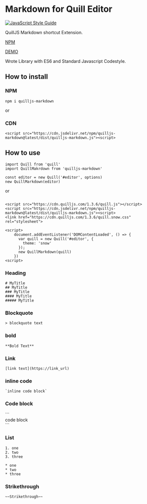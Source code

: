 # Markdown for Quill Editor
[![JavaScript Style Guide](https://img.shields.io/badge/code_style-standard-brightgreen.svg)](https://standardjs.com)

QuillJS Markdown shortcut Extension.

[NPM](https://www.npmjs.com/package/quilljs-markdown)

[DEMO](https://cloverhearts.github.io/quilljs-markdown/)

Wrote Library with ES6 and Standard Javascript Codestyle.

## How to install
### NPM 
```
npm i quilljs-markdown
```

or 

### CDN
```
<script src="https://cdn.jsdelivr.net/npm/quilljs-markdown@latest/dist/quilljs-markdown.js"><script>
```


## How to use
```
import Quill from 'quill'
import QuillMakrdown from 'quilljs-markdown'

const editor = new Quill('#editor', options)
new QuillMarkdown(editor)

```

or 

```

<script src="https://cdn.quilljs.com/1.3.6/quill.js"></script>
<script src="https://cdn.jsdelivr.net/npm/quilljs-markdown@latest/dist/quilljs-markdown.js"><script>
<link href="https://cdn.quilljs.com/1.3.6/quill.snow.css" rel="stylesheet">

<script>
    document.addEventListener('DOMContentLoaded', () => {
      var quill = new Quill('#editor', {
        theme: 'snow'
      });
      new QuillMarkdown(quill)
    })
<script>

```

### Heading
```
# MyTitle
## MyTitle
### MyTitle
#### MyTitle
##### MyTitle
```

### Blockquote
```
> blockquote text
```

### bold
```
**Bold Text**
```

### Link
```
[link text](https://link_url)
```

### inline code
```
`inline code block`
```


### Code block

&#96;&#96;&#96;<br>
code block<br>
&#96;&#96;&#96;<br>

### List

```
1. one
2. two
3. three

* one
* two
* three
```

### Strikethrough

```
~~Strikethrough~~
```
